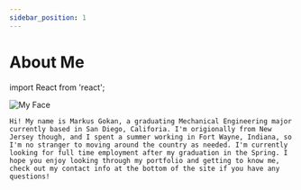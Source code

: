 ```yaml
---
sidebar_position: 1
---
```


# About Me



import React from 'react';

<div style={{ display: 'flex', alignItems: 'center' }}>
  <img 
    src="/img/Headshot_Markus.jpg"
    alt="My Face" 
    style={{ width: '350px', height: 'auto', marginRight: '10px' }} 
  />
 <p style={{ fontSize: '24px', margin : '0'}}>
    
    Hi! My name is Markus Gokan, a graduating Mechanical Engineering major currently based in San Diego, Califoria. I'm origionally from New Jersey though, and I spent a summer working in Fort Wayne, Indiana, so I'm no stranger to moving around the country as needed. I'm currently looking for full time employment after my graduation in the Spring. I hope you enjoy looking through my portfolio and getting to know me, check out my contact info at the bottom of the site if you have any questions! 
  </p>
</div>

